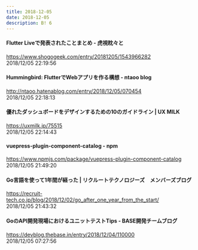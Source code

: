 ```yaml
---
title: 2018-12-05
date: 2018-12-05
description: B! 6
---
```


#### Flutter Liveで発表されたことまとめ - 虎視眈々と
https://www.shogogeek.com/entry/20181205/1543966282<br>
2018/12/05 22:19:56<br>


#### Hummingbird: FlutterでWebアプリを作る構想 - ntaoo blog
http://ntaoo.hatenablog.com/entry/2018/12/05/070454<br>
2018/12/05 22:18:13<br>


#### 優れたダッシュボードをデザインするための10のガイドライン | UX MILK
https://uxmilk.jp/75515<br>
2018/12/05 22:14:43<br>


#### vuepress-plugin-component-catalog  -  npm
https://www.npmjs.com/package/vuepress-plugin-component-catalog<br>
2018/12/05 21:49:20<br>


#### Go言語を使って1年間が経った | リクルートテクノロジーズ　メンバーズブログ
https://recruit-tech.co.jp/blog/2018/12/02/go_after_one_year_from_the_start/<br>
2018/12/05 21:43:32<br>


#### GoのAPI開発現場におけるユニットテストTips - BASE開発チームブログ
https://devblog.thebase.in/entry/2018/12/04/110000<br>
2018/12/05 07:27:56<br>


